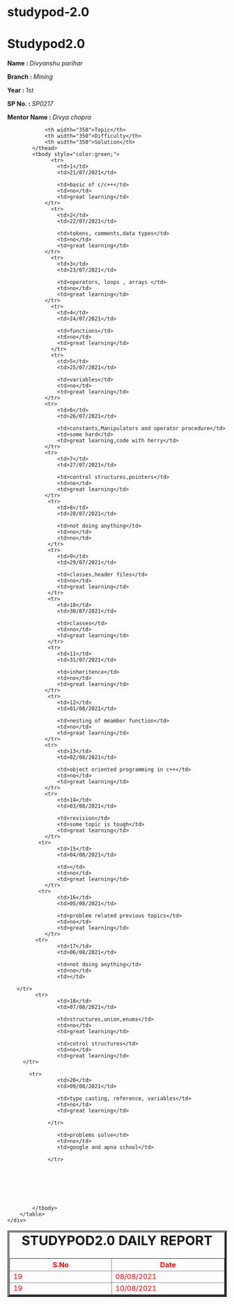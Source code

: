 # studypod-2.0
# Studypod2.0
<body>
     <div>
    <p><b>Name : </b><i>Divyanshu parihar</i></p>
    <p><b>Branch : </b><i>Mining</i></p>
    <p><b>Year : </b><i>1st</i></p>
    <p><b>SP No. : </b><i>SP0217</i></p>
    <p><b>Mentor Name : </b><i>Divya chopra</i></p>
</div>
    <div>
    <table border="5">
        <caption style="font-size: 30px;"><b>STUDYPOD2.0 DAILY REPORT</b> </caption>
        <thead style="color:red;">
            <tr>
                <th width="350">S.No</th>
                <th width="350">Date</th>
              
                <th width="350">Topic</th>
                <th width="350">Difficulty</th>
                <th width="350">Solution</th>
            </thead>
            <tbody style="color:green;">
                  <tr>
                    <td>1</td>
                    <td>21/07/2021</td>
                    
                    <td>basic of c/c++</td>
                    <td>no</td>
                    <td>great learning</td>
                </tr>
                  <tr>
                    <td>2</td>
                    <td>22/07/2021</td>
                    
                    <td>tokens, comments,data types</td>
                    <td>no</td>
                    <td>great learning</td>
                </tr>
                  <tr>
                    <td>3</td>
                    <td>23/07/2021</td>
                    
                    <td>operators, loops , arrays </td>
                    <td>no</td>
                    <td>great learning</td>
                </tr>
                  <tr>
                    <td>4</td>
                    <td>24/07/2021</td>
                    
                    <td>functions</td>
                    <td>no</td>
                    <td>great learning</td>
                  </tr>
                  <tr>
                    <td>5</td>
                    <td>25/07/2021</td>
                    
                    <td>variables</td>
                    <td>no</td>
                    <td>great learning</td>
                </tr>
                <tr>
                    <td>6</td>
                    <td>26/07/2021</td>
                    
                    <td>constants,Manipulators and operator procedure</td>
                    <td>some hard</td>
                    <td>great learning,code with herry</td>
                </tr>
                <tr>
                    <td>7</td>
                    <td>27/07/2021</td>
                   
                    <td>control structures,pointers</td>
                    <td>no</td>
                    <td>great learning</td>
                </tr>
                 <tr>
                    <td>8</td>
                    <td>28/07/2021</td>
                    
                    <td>not doing anything</td>
                    <td>no</td>
                    <td>no</td>
                 </tr> 
                 <tr>
                    <td>9</td>
                    <td>29/07/2021</td>
                    
                    <td>classes,header files</td>
                    <td>no</td>
                    <td>great learning</td>
                 </tr>
                 <tr>
                    <td>10</td>
                    <td>30/07/2021</td>
                    
                    <td>classes</td>
                    <td>no</td>
                    <td>great learning</td>
                 </tr>
                 <tr>
                    <td>11</td>
                    <td>31/07/2021</td>
                    
                    <td>inheritence</td>
                    <td>no</td>
                    <td>great learning</td>
                </tr>
                 <tr>
                    <td>12</td>
                    <td>01/08/2021</td>
                    
                    <td>nesting of meamber function</td>
                    <td>no</td>
                    <td>great learning</td>
                </tr>
                <tr>
                    <td>13</td>
                    <td>02/08/2021</td>
                    
                    <td>object oriented programming in c++</td>
                    <td>no</td>
                    <td>great learning</td>
                </tr>
                <tr>
                    <td>14</td>
                    <td>03/08/2021</td>
                    
                    <td>revision</td>
                    <td>some topic is tough</td>
                    <td>great learning</td>
                </tr>
              <tr>
                    <td>15</td>
                    <td>04/08/2021</td>
                    
                    <td></td>
                    <td>no</td>
                    <td>great learning</td>
                </tr>
              <tr>
                    <td>16</td>
                    <td>05/08/2021</td>
                    
                    <td>problem related previous topics</td>
                    <td>no</td>
                    <td>great learning</td>
                </tr>
             <tr>
                    <td>17</td>
                    <td>06/08/2021</td>
                    
                    <td>not doing anything</td>
                    <td>no</td>
                    <td></td>
        
       </tr>
             <tr>
                    <td>18</td>
                    <td>07/08/2021</td>
                    
                    <td>structures,union,enums</td>
                    <td>no</td>
                    <td>great learning</td>
        
 </tr>
      <tr>
                    <td>19</td>
                    <td>08/08/2021</td>
                    
                    <td>cotrol structures</td>
                    <td>no</td>
                    <td>great learning</td>
         </tr>
 
           <tr>
                    <td>20</td>
                    <td>09/08/2021</td>
                    
                    <td>type casting, reference, variables</td>
                    <td>no</td>
                    <td>great learning</td>
        
                 </tr>

<tr>
                    <td>19</td>
                    <td>10/08/2021</td>
                    
                    <td>problems solve</td>
                    <td>no</td>
                    <td>google and apna school</td>

                 </tr>




  
              
 
            </tbody>
        </table>
    </div>
</body>


        
 





